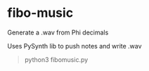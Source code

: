 # fibo-music
Generate a .wav from Phi decimals

Uses PySynth lib to push notes and write .wav

> python3 fibomusic.py
